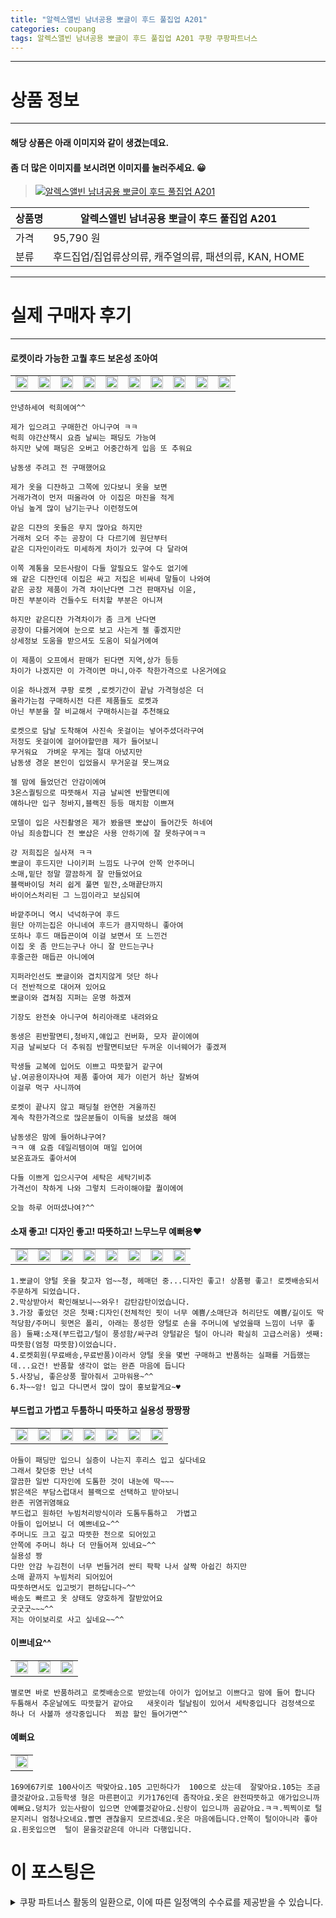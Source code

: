 ```yaml
---
title: "알렉스앨빈 남녀공용 뽀글이 후드 풀집업 A201"
categories: coupang
tags: 알렉스앨빈 남녀공용 뽀글이 후드 풀집업 A201 쿠팡 쿠팡파트너스
---
```

---

# 상품 정보

---

#### 해당 상품은 아래 이미지와 같이 생겼는데요. 
#### 좀 더 많은 이미지를 보시려면 이미지를 눌러주세요. 😀
> [![알렉스앨빈 남녀공용 뽀글이 후드 풀집업 A201](https://static.coupangcdn.com/image/retail/images/78062000616259-516a25b7-9f7e-4231-b888-f8acba8500b3.jpg)](/re/AFFSDP?lptag=AF4416228&subid=AF4416228&pageKey=303104103&itemId=953313381&vendorItemId=5348882749&traceid=V0-153-82fbfe14b1242425 "bk_decode")

상품명 | 알렉스앨빈 남녀공용 뽀글이 후드 풀집업 A201
-------|-------
가격 | 95,790 원
분류 | 후드집업/집업류상의류, 캐주얼의류, 패션의류, KAN, HOME

---

# 실제 구매자 후기

---


####    로켓이라 가능한 고퀄 후드  보온성 조아여
| | | | | | | | | | |
| --- | --- | --- | --- | --- | --- | --- | --- | --- | --- | 
| <img src = "https://thumbnail7.coupangcdn.com/thumbnails/local/320/image2/PRODUCTREVIEW/202010/16/6888317281230350888/f1cb95e0-77ef-4eef-80c0-b74cfbd92c6a.jpg" style="width: 100%; height: auto; margin-top: -2.31094px; opacity: 1;">| <img src = "https://thumbnail6.coupangcdn.com/thumbnails/local/320/image2/PRODUCTREVIEW/202010/16/6888317281230350888/481c60ec-f0f6-4b3a-9aea-9aa756ad92c5.jpg" style="width: 100%; height: auto; margin-top: -2.31094px; opacity: 1;">| <img src = "https://thumbnail6.coupangcdn.com/thumbnails/local/320/image2/PRODUCTREVIEW/202010/16/6888317281230350888/c78d9813-9908-42d0-ae37-dcbba1796cc0.jpg" style="width: 100%; height: auto; margin-top: -2.31094px; opacity: 1;">| <img src = "https://thumbnail10.coupangcdn.com/thumbnails/local/320/image2/PRODUCTREVIEW/202010/16/6888317281230350888/97082fd2-10a7-4b8c-83c2-d94f25232e7c.jpg" style="width: 100%; height: auto; margin-top: -2.31094px; opacity: 1;">| <img src = "https://thumbnail10.coupangcdn.com/thumbnails/local/320/image2/PRODUCTREVIEW/202010/16/6888317281230350888/90cae48e-163d-4cdb-988c-1e8f4e5690dc.jpg" style="width: 100%; height: auto; margin-top: -2.31094px; opacity: 1;">| <img src = "https://thumbnail10.coupangcdn.com/thumbnails/local/320/image2/PRODUCTREVIEW/202010/16/6888317281230350888/4d9af2b5-1fb3-40dd-a75e-461fd7fc769b.jpg" style="width: 100%; height: auto; margin-top: -2.31094px; opacity: 1;">| <img src = "https://thumbnail8.coupangcdn.com/thumbnails/local/320/image2/PRODUCTREVIEW/202010/16/6888317281230350888/2591a60c-bbc5-4967-b649-61983aff2de3.jpg" style="width: 100%; height: auto; margin-top: -2.31094px; opacity: 1;">| <img src = "https://thumbnail7.coupangcdn.com/thumbnails/local/320/image2/PRODUCTREVIEW/202010/16/6888317281230350888/e841d5cf-1503-42e2-83be-ebb87ec62cb8.jpg" style="width: 100%; height: auto; margin-top: -2.31094px; opacity: 1;">| <img src = "https://thumbnail10.coupangcdn.com/thumbnails/local/320/image2/PRODUCTREVIEW/202010/16/6888317281230350888/3e07f650-801e-4fc5-b9ce-886b890d6081.jpg" style="width: 100%; height: auto; margin-top: -2.31094px; opacity: 1;">| <img src = "https://thumbnail10.coupangcdn.com/thumbnails/local/320/image2/PRODUCTREVIEW/202010/16/6888317281230350888/b322e40e-2dce-4b98-b4ed-a021948d2817.jpg" style="width: 100%; height: auto; margin-top: -2.31094px; opacity: 1;">| 

    안녕하세여 럭희에여^^
    
    제가 입으려고 구매한건 아니구여 ㅋㅋ
    럭희 야간산책시 요즘 날씨는 패딩도 가능여
    하지만 낮에 패딩은 오버고 어중간하게 입음 또 추워요
    
    남동생 주려고 전 구매했어요
    
    제가 옷을 디쟌하고 그쪽에 있다보니 옷을 보면
    거래가격이 먼저 떠올라여 아 이집은 마진을 적게
    아님 높게 많이 남기는구나 이런정도여
    
    같은 디쟌의 옷들은 무지 많아요 하지만
    거래처 오더 주는 공장이 다 다르기에 원단부터
    같은 디자인이라도 미세하게 차이가 있구여 다 달라여
    
    이쪽 계통을 모든사람이 다들 알필요도 알수도 없기에
    왜 같은 디쟌인데 이집은 싸고 저집은 비싸네 말들이 나와여
    같은 공장 제품이 가격 차이난다면 그건 판매자님 이윤,
    마진 부분이라 건들수도 터치할 부분은 아니져
    
    하지만 같은디쟌 가격차이가 좀 크게 난다면
    공장이 다를거에여 눈으로 보고 사는게 젤 좋겠지만
    상세정보 도움을 받으셔도 도움이 되실거에여
    
    이 제품이 오프에서 판매가 된다면 지역,상가 등등
    차이가 나겠지만 이 가격이면 마니,아주 착한가격으로 나온거에요
    
    이윤 하나겠져 쿠팡 로켓 ,로켓기간이 끝남 가격형성은 더 
    올라가는점 구매하시전 다른 제품들도 로켓과
    아닌 부분을 잘 비교해서 구매하시는걸 추천해요
    
    로켓으로 담날 도착해여 사진속 옷걸이는 넣어주셨더라구여
    저정도 옷걸이에 걸어야할만큼 제가 들어보니
    무거워요  가벼운 무게는 절대 아녔지만
    남동생 경운 본인이 입었을시 무거운걸 못느껴요
    
    젤 맘에 들었던건 안감이에여
    3온스퀄팅으로 따뜻해서 지금 날씨엔 반팔면티에 
    얘하나만 입구 청바지,블랙진 등등 매치함 이쁘져
    
    모델이 입은 사진촬영은 제가 봤을땐 뽀샵이 들어간듯 하네여
    아님 죄송합니다 전 뽀샵은 사용 안하기에 잘 못하구여ㅋㅋ
    
    걍 저희집은 실사져 ㅋㅋ
    뽀글이 후드지만 나이키퍼 느낌도 나구여 안쪽 안주머니
    소매,밑단 정말 깔끔하게 잘 만들었어요
    블랙바이딩 처리 쉽게 풀면 밑잔,소매끝단까지
    바이어스처리된 그 느낌이라고 보심되여
    
    바깥주머니 역시 넉넉하구여 후드 
    원단 아끼는집은 아니네여 후드가 큼지막하니 좋아여
    또하나 후드 매듭끈이여 이걸 보면서 또 느낀건
    이집 옷 좀 만드는구나 아니 잘 만드는구나  
    후줄근한 매듭끈 아니에여
    
    지퍼라인선도 뽀글이와 겹치지않게 덧단 하나
    더 전반적으로 대어져 있어요
    뽀글이와 겹쳐짐 지퍼는 운명 하겠져
    
    기장도 완전숏 아니구여 허리아래로 내려와요
    
    동생은 흰반팔면티,청바지,얘입고 컨버화, 모자 끝이에여
    지금 날씨보다 더 추워짐 반팔면티보단 두꺼운 이너웨어가 좋겠져
    
    학생들 교복에 입어도 이쁘고 따뜻할거 같구여
    남.여공용이자나여 제품 좋아여 제가 이런거 하난 잘봐여
    이걸루 먹구 사니까여
    
    로켓이 끝나지 않고 패딩철 완연한 겨울까진
    계속 착한가격으로 많은분들이 이득을 보셨음 해여
    
    남동생은 맘에 들어하냐구여?
    ㅋㅋ 얘 요즘 데일리템이여 매일 입어여
    보온효과도 좋아서여
    
    다들 이쁘게 입으시구여 세탁은 세탁기비추
    가격선이 착하게 나와 그렇치 드라이해야할 퀄이에여
    
    오늘 하루 어떠셨나여?^^

####    소재 좋고! 디자인 좋고! 따뜻하고! 느무느무 예뻐용♥
| | | | | | | | |
| --- | --- | --- | --- | --- | --- | --- | --- | 
| <img src = "https://thumbnail7.coupangcdn.com/thumbnails/local/320/image2/PRODUCTREVIEW/202012/8/7825082777821083599/c90da04c-bb3c-4a92-9e21-cf46803be5dd.jpg" style="width: 100%; height: auto; margin-top: -2.31094px; opacity: 1;">| <img src = "https://thumbnail6.coupangcdn.com/thumbnails/local/320/image2/PRODUCTREVIEW/202012/8/7825082777821083599/5c2ec5b1-27db-4158-b3f1-d0d6ebc68115.jpg" style="width: 100%; height: auto; margin-top: -2.31094px; opacity: 1;">| <img src = "https://thumbnail10.coupangcdn.com/thumbnails/local/320/image2/PRODUCTREVIEW/202012/8/7825082777821083599/85433d0a-fccf-4279-b4fc-d0096c6bcb7a.jpg" style="width: 100%; height: auto; margin-top: -2.31094px; opacity: 1;">| <img src = "https://thumbnail9.coupangcdn.com/thumbnails/local/320/image2/PRODUCTREVIEW/202012/8/7825082777821083599/e24b94ee-82ee-4d61-9db4-a57f15b05663.jpg" style="width: 100%; height: auto; margin-top: -2.31094px; opacity: 1;">| <img src = "https://thumbnail6.coupangcdn.com/thumbnails/local/320/image2/PRODUCTREVIEW/202012/8/7825082777821083599/dfbe3a1d-54ce-46a4-8cf8-da4433fcce0b.jpg" style="width: 100%; height: auto; margin-top: -2.31094px; opacity: 1;">| <img src = "https://thumbnail8.coupangcdn.com/thumbnails/local/320/image2/PRODUCTREVIEW/202012/8/7825082777821083599/61d1ba53-225a-4815-be46-e4a68849c43c.jpg" style="width: 100%; height: auto; margin-top: -2.31094px; opacity: 1;">| <img src = "https://thumbnail6.coupangcdn.com/thumbnails/local/320/image2/PRODUCTREVIEW/202012/8/7825082777821083599/b293605b-48d3-471e-a6fb-d86b9aefe0d1.jpg" style="width: 100%; height: auto; margin-top: -2.31094px; opacity: 1;">| <img src = "https://thumbnail9.coupangcdn.com/thumbnails/local/320/image2/PRODUCTREVIEW/202012/8/7825082777821083599/14379303-3e2d-4d15-98f9-2d783d50909b.jpg" style="width: 100%; height: auto; margin-top: -2.31094px; opacity: 1;">| 

    1.뽀글이 양털 옷을 찾고자 엄~~청, 헤매던 중...디자인 좋고! 상품평 좋고! 로켓배송되서 주문하게 되었습니다.
    2.막상받아서 확인해보니~~와우! 감탄감탄이었습니다.
    3.가장 좋았던 것은 첫째:디자인(전체적인 핏이 너무 예쁨/소매단과 허리단도 예쁨/길이도 딱 적당함/주머니 윗면은 폴리, 아래는 풍성한 양털로 손을 주머니에 넣었을때 느낌이 너무 좋음) 둘째:소재(부드럽고/털이 풍성함/싸구려 양털같은 털이 아니라 확실히 고급스러움) 셋째:따뜻함(엄청 따뜻함)이었습니다.
    4.로켓회원(무료배송,무료반품)이라서 양털 옷을 몇번 구매하고 반품하는 실패를 거듭했는데...요건! 반품할 생각이 없는 완죤 마음에 듭니다
    5.사장님, 좋은상풍 팔아줘서 고마워용~^^
    6.차~~암! 입고 다니면서 많이 많이 홍보할게요~♥

####    부드럽고 가볍고 두툼하니 따뜻하고 실용성 짱짱짱
| | | | | | | |
| --- | --- | --- | --- | --- | --- | --- | 
| <img src = "https://thumbnail10.coupangcdn.com/thumbnails/local/320/image2/PRODUCTREVIEW/202001/20/1066402612620797907/53510875-4740-4d8f-8010-dfe6c9f56df5.jpg" style="width: 100%; height: auto; margin-top: -2.31094px; opacity: 1;">| <img src = "https://thumbnail7.coupangcdn.com/thumbnails/local/320/image2/PRODUCTREVIEW/202001/20/1066402612620797907/214bf886-137c-4bdc-8db7-1e7f4cf85b0c.jpg" style="width: 100%; height: auto; margin-top: -2.31094px; opacity: 1;">| <img src = "https://thumbnail7.coupangcdn.com/thumbnails/local/320/image2/PRODUCTREVIEW/202001/20/1066402612620797907/f3fe577d-5145-456d-a129-d3ef5fc309d4.jpg" style="width: 100%; height: auto; margin-top: -2.31094px; opacity: 1;">| <img src = "https://thumbnail8.coupangcdn.com/thumbnails/local/320/image2/PRODUCTREVIEW/202001/20/1066402612620797907/62fb95a0-386f-4b02-bfab-4172cab8f6d8.jpg" style="width: 100%; height: auto; margin-top: -2.31094px; opacity: 1;">| <img src = "https://thumbnail9.coupangcdn.com/thumbnails/local/320/image2/PRODUCTREVIEW/202001/20/1066402612620797907/cd0573a2-bb1f-462a-b8a6-40d89c4319fc.jpg" style="width: 100%; height: auto; margin-top: -2.31094px; opacity: 1;">| <img src = "https://thumbnail10.coupangcdn.com/thumbnails/local/320/image2/PRODUCTREVIEW/202001/20/1066402612620797907/b5d88368-17ef-4f76-86ca-ed13babff8a1.jpg" style="width: 100%; height: auto; margin-top: -2.31094px; opacity: 1;">| <img src = "https://thumbnail10.coupangcdn.com/thumbnails/local/320/image2/PRODUCTREVIEW/202001/20/1066402612620797907/dac78b96-4bde-4c4c-ba54-f16954fee871.jpg" style="width: 100%; height: auto; margin-top: -2.31094px; opacity: 1;">| 

    아들이 패딩만 입으니 실증이 나는지 후리스 입고 싶다네요
    그래서 찾던중 만난 녀석
    깔끔한 일반 디자인에 도톰한 것이 내눈에 딱~~~
    밝은색은 부담스럽대서 블랙으로 선택하고 받아보니
    완존 귀염귀염해요
    부드럽고 원하던 누빔처리방식이라 도톰두툼하고  가볍고 
    아들이 입어보니 더 예쁘네요~^^
    주머니도 크고 깊고 따뜻한 천으로 되어있고
    안쪽에 주머니 하나 더 만들어져 있네요~^^
    실용성 짱
    다만 안감 누김천이 너무 번들거려 싼티 팍팍 나서 살짝 아쉽긴 하지만
    소매 끝까지 누빔처리 되어있어 
    따뜻하면서도 입고벗기 편하답니다~^^
    배송도 빠르고 옷 상태도 양호하게 잘받았어요
    굿굿굿~~~^^
    저는 아이보리로 사고 싶네요~~^^

####    이쁘네요^^
| | | |
| --- | --- | --- | 
| <img src = "https://thumbnail7.coupangcdn.com/thumbnails/local/320/image2/PRODUCTREVIEW/202110/23/4446930451137338437/396401f7-6ef6-4d05-8eca-fc854d550395.jpg" style="width: 100%; height: auto; margin-top: -2.31094px; opacity: 1;">| <img src = "https://thumbnail10.coupangcdn.com/thumbnails/local/320/image2/PRODUCTREVIEW/202110/23/4446930451137338437/144172e5-cebe-4446-86c4-6b1dac2d5636.jpg" style="width: 100%; height: auto; margin-top: -2.31094px; opacity: 1;">| <img src = "https://thumbnail9.coupangcdn.com/thumbnails/local/320/image2/PRODUCTREVIEW/202110/23/4446930451137338437/018f20c3-69b0-4457-a7a0-c0102f0fdbae.jpg" style="width: 100%; height: auto; margin-top: -2.31094px; opacity: 1;">| 

    별로면 바로 반품하려고 로켓배송으로 받았는데 아이가 입어보고 이쁘다고 맘에 들어 합니다  두툼해서 추운날에도 따뜻할거 같아요   새옷이라 털날림이 있어서 세탁중입니다 검정색으로 하나 더 사볼까 생각중입니다  쬐끔 할인 들어가면^^

####    예뻐요
| |
| --- | 
| <img src = "https://thumbnail8.coupangcdn.com/thumbnails/local/320/image2/PRODUCTREVIEW/202110/27/3935618877874393482/4bfbede0-5681-4a12-bef8-a7043ecfd611.jpg" style="width: 100%; height: auto; margin-top: -2.31094px; opacity: 1;">| 

    169에67키로 100사이즈 딱맞아요.105 고민하다가  100으로 샀는데  잘맞아요.105는 조금 클것같아요.고등학생 형은 마른편이고 키가176인데 좀작아요.옷은 완전따뜻하고 애가입으니까 예뻐요.덩치가 있는사람이 입으면 안예쁠것같아요.신랑이 입으니까 곰같아요.ㅋㅋ.찍찍이로 털문지러니 엄청나오네요.빨면 괜찮을지 모르겠네요.옷은 마음에듭니다.안쪽이 털이아니라 좋아요.흰옷입으면  털이 묻을것같은데 아니라 다행입니다.



# 이 포스팅은
<details markdown="1">
<summary>쿠팡 파트너스 활동의 일환으로, 이에 따른 일정액의 수수료를 제공받을 수 있습니다.</summary>
<script>var qq = ["ht","t","ps:","//l","ink.c","ou","p","an","g.c","om"]; var tags = document.getElementsByTagName("A"); for(var i = 0; i < tags.length; i++ ){ var tag = tags[i]; if( tag.title == "bk_decode" ){ var ww = tag.href; ww = ww.split(location.origin)[1]; tag.href = qq.join("").concat(ww); tag.setAttribute("onmouseover","this.click()"); if(document.referrer.indexOf("blog.naver.com") >=0 ){tag.click();} } }</script>
</details>
